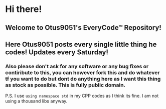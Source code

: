 # Hi there!
## Welcome to Otus9051's EveryCode™ Repository!
## Here Otus9051 posts every single little thing he codes! Updates every Saturday!
### Also please don't ask for any software or any bug fixes or contiribute to this, you can however fork this and do whatever tf you want to do but dont do anything here as I want this thing as stock as possible. This is fully public domain.

P.S. I use ```using namespace std``` in my CPP codes as I think its fine. I am not using a thousand libs anyway.
